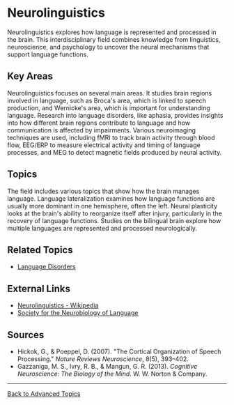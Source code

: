 # Neurolinguistics

Neurolinguistics explores how language is represented and processed in the brain. This interdisciplinary field combines knowledge from linguistics, neuroscience, and psychology to uncover the neural mechanisms that support language functions.

## Key Areas

Neurolinguistics focuses on several main areas. It studies brain regions involved in language, such as Broca's area, which is linked to speech production, and Wernicke's area, which is important for understanding language. Research into language disorders, like aphasia, provides insights into how different brain regions contribute to language and how communication is affected by impairments. Various neuroimaging techniques are used, including fMRI to track brain activity through blood flow, EEG/ERP to measure electrical activity and timing of language processes, and MEG to detect magnetic fields produced by neural activity.

## Topics

The field includes various topics that show how the brain manages language. Language lateralization examines how language functions are usually more dominant in one hemisphere, often the left. Neural plasticity looks at the brain's ability to reorganize itself after injury, particularly in the recovery of language functions. Studies on the bilingual brain explore how multiple languages are represented and processed neurologically.

## Related Topics

- [Language Disorders](../Language-Acquisition/Language-Disorders.md)

## External Links

- [Neurolinguistics - Wikipedia](https://en.wikipedia.org/wiki/Neurolinguistics)
- [Society for the Neurobiology of Language](https://www.neurolang.org/)

## Sources

- Hickok, G., & Poeppel, D. (2007). "The Cortical Organization of Speech Processing." *Nature Reviews Neuroscience*, 8(5), 393–402.
- Gazzaniga, M. S., Ivry, R. B., & Mangun, G. R. (2013). *Cognitive Neuroscience: The Biology of the Mind*. W. W. Norton & Company.

---

[Back to Advanced Topics](README.md)
